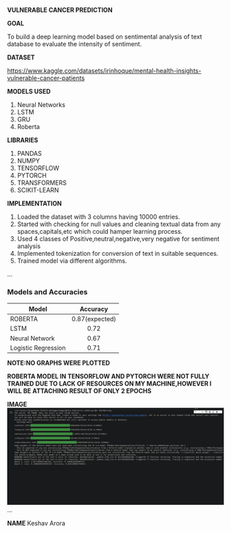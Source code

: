 **VULNERABLE CANCER PREDICTION**


**GOAL**

To build a deep learning model based on sentimental analysis of text database to evaluate the intensity of sentiment.

**DATASET**

https://www.kaggle.com/datasets/irinhoque/mental-health-insights-vulnerable-cancer-patients



**MODELS USED**
1) Neural Networks
2) LSTM
3) GRU
4) Roberta 


**LIBRARIES**
1) PANDAS
2) NUMPY
3) TENSORFLOW
4) PYTORCH
5) TRANSFORMERS
6) SCIKIT-LEARN


**IMPLEMENTATION**
1) Loaded the dataset with 3 columns having 10000 entries.
2) Started with checking for null values and cleaning textual data from any spaces,capitals,etc which could hamper learning process.
3) Used 4 classes of Positive,neutral,negative,very negative for sentiment analysis
4) Implemented tokenization for conversion of text in suitable sequences.
5) Trained model via different algorithms.
   


...

### Models and Accuracies

| Model                         | Accuracy   | 
| ----------------------------- |:----------:| 
| ROBERTA                       | 0.87(expected)|                    
| LSTM                          | 0.72       |                    
| Neural Network                | 0.67       |                    
| Logistic Regression           | 0.71       |                    

**NOTE:NO GRAPHS WERE PLOTTED**


**ROBERTA MODEL IN TENSORFLOW AND PYTORCH WERE NOT FULLY TRAINED DUE TO LACK OF RESOURCES ON MY MACHINE,HOWEVER I WILL BE ATTACHING RESULT OF ONLY 2 EPOCHS**


**IMAGE**
![Alt Text](./Images/1.png)
...

**NAME**
Keshav Arora
